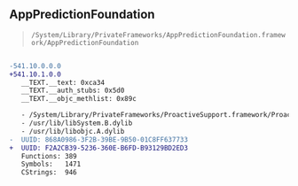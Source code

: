 ## AppPredictionFoundation

> `/System/Library/PrivateFrameworks/AppPredictionFoundation.framework/AppPredictionFoundation`

```diff

-541.10.0.0.0
+541.10.1.0.0
   __TEXT.__text: 0xca34
   __TEXT.__auth_stubs: 0x5d0
   __TEXT.__objc_methlist: 0x89c

   - /System/Library/PrivateFrameworks/ProactiveSupport.framework/ProactiveSupport
   - /usr/lib/libSystem.B.dylib
   - /usr/lib/libobjc.A.dylib
-  UUID: 868A0986-3F2B-39BE-9B50-01C8FF637733
+  UUID: F2A2CB39-5236-360E-B6FD-B93129BD2ED3
   Functions: 389
   Symbols:   1471
   CStrings:  946

```
